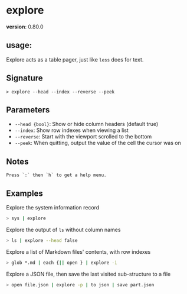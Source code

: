 # explore

**version**: 0.80.0

## **usage**:

Explore acts as a table pager, just like `less` does for text.

## Signature

`> explore --head --index --reverse --peek`

## Parameters

- `--head {bool}`: Show or hide column headers (default true)
- `--index`: Show row indexes when viewing a list
- `--reverse`: Start with the viewport scrolled to the bottom
- `--peek`: When quitting, output the value of the cell the cursor was on

## Notes

```text
Press `:` then `h` to get a help menu.
```

## Examples

Explore the system information record

```bash
> sys | explore
```

Explore the output of `ls` without column names

```bash
> ls | explore --head false
```

Explore a list of Markdown files' contents, with row indexes

```bash
> glob *.md | each {|| open } | explore -i
```

Explore a JSON file, then save the last visited sub-structure to a file

```bash
> open file.json | explore -p | to json | save part.json
```
